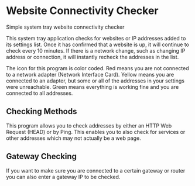 # Website Connectivity Checker
Simple system tray website connectivity checker

This system tray application checks for websites or IP addresses added to its settings list. Once it has confirmed that a website is up, it will continue to check every 10 minutes. If there is a network change, such as changing IP address or connection, it will instantly recheck the addresses in the list. 

The icon for this program is color coded. Red means you are not connected to a network adapter (Network Interface Card). Yellow means you are connected to an adapter, but some or all of the addresses in your settings were unreachable. Green means everything is working fine and you are connected to all addresses.

## Checking Methods
This program allows you to check addresses by either an HTTP Web Request (HEAD) or by Ping. This enables you to also check for services or other addresses which may not actually be a web page. 

## Gateway Checking
If you want to make sure you are connected to a certain gateway or router you can also enter a gateway IP to be checked.
